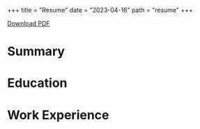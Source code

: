 +++
title = "Resume"
date = "2023-04-16"
path = "resume"
+++ 

<a id="raw-url" href="https://raw.githubusercontent.com/jackwrfuller/jackwrfuller.github.io/main/content/pdfs/resume.pdf">Download PDF</a>

# Summary

# Education

# Work Experience



